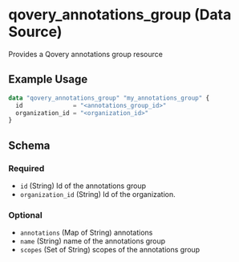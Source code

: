 # qovery_annotations_group (Data Source)

Provides a Qovery annotations group resource
## Example Usage
```terraform
data "qovery_annotations_group" "my_annotations_group" {
  id              = "<annotations_group_id>"
  organization_id = "<organization_id>"
}
```

<!-- schema generated by tfplugindocs -->
## Schema

### Required

- `id` (String) Id of the annotations group
- `organization_id` (String) Id of the organization.

### Optional

- `annotations` (Map of String) annotations
- `name` (String) name of the annotations group
- `scopes` (Set of String) scopes of the annotations group

